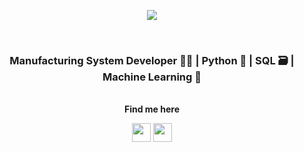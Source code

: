 
<p align="center"><img align="center" src="https://img.shields.io/badge/Mahira-Hamzah-blue"></p><br>
<h3 align="center">Manufacturing System Developer 👩‍🏭 | Python 🐍 | SQL 🗃️ | Machine Learning 🎰 </h3>
<br>
<center><b>Find me here</b></center>
<p align="center">
  <a target="_blank" href="http://www.twitter.com/MahiraHmzh"><img src="https://edent.github.io/SuperTinyIcons/images/svg/twitter.svg" align="center" height="30" width="30" ></a>
  <a target="_blank" href="https://www.linkedin.com/in/mahirahamzah/"><img src="https://edent.github.io/SuperTinyIcons/images/svg/linkedin.svg" align="center" height="30" width="30" ></a>
  </p>

